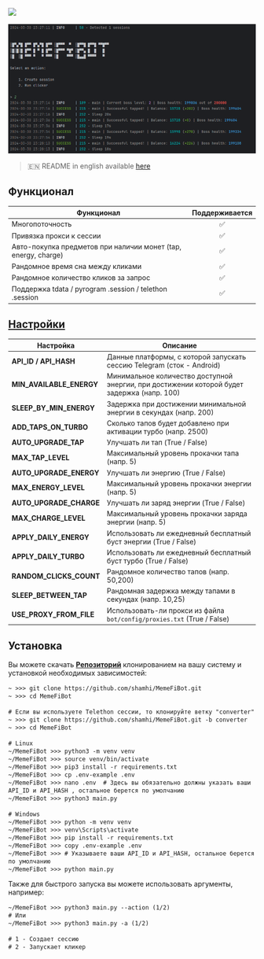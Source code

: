 [<img src="https://img.shields.io/badge/Telegram-%40Me-orange">](https://t.me/sho6ot)


![img1](.github/images/demo.png)

> 🇪🇳 README in english available [here](README-EN.md)

## Функционал  
| Функционал                                                     | Поддерживается  |
|----------------------------------------------------------------|:---------------:|
| Многопоточность                                                |        ✅        |
| Привязка прокси к сессии                                       |        ✅        |
| Авто-покупка предметов при наличии монет (tap, energy, charge) |        ✅        |
| Рандомное время сна между кликами                              |        ✅        |
| Рандомное количество кликов за запрос                          |        ✅        |
| Поддержка tdata / pyrogram .session / telethon .session        |        ✅        |


## [Настройки](https://github.com/shamhi/MemeFiBot/blob/main/.env-example)
| Настройка                | Описание                                                                                    |
|--------------------------|---------------------------------------------------------------------------------------------|
| **API_ID / API_HASH**    | Данные платформы, с которой запускать сессию Telegram (сток - Android)                      |
| **MIN_AVAILABLE_ENERGY** | Минимальное количество доступной энергии, при достижении которой будет задержка (напр. 100) |
| **SLEEP_BY_MIN_ENERGY**  | Задержка при достижении минимальной энергии в секундах (напр. 200)                          |
| **ADD_TAPS_ON_TURBO**    | Сколько тапов будет добавлено при активации турбо (напр. 2500)                              |
| **AUTO_UPGRADE_TAP**     | Улучшать ли тап (True / False)                                                              |
| **MAX_TAP_LEVEL**        | Максимальный уровень прокачки тапа (напр. 5)                                                |
| **AUTO_UPGRADE_ENERGY**  | Улучшать ли энергию (True / False)                                                          |
| **MAX_ENERGY_LEVEL**     | Максимальный уровень прокачки энергии (напр. 5)                                             |
| **AUTO_UPGRADE_CHARGE**  | Улучшать ли заряд энергии (True / False)                                                    |
| **MAX_CHARGE_LEVEL**     | Максимальный уровень прокачки заряда энергии (напр. 5)                                      |
| **APPLY_DAILY_ENERGY**   | Использовать ли ежедневный бесплатный буст энергии (True / False)                           |
| **APPLY_DAILY_TURBO**    | Использовать ли ежедневный бесплатный буст турбо (True / False)                             |
| **RANDOM_CLICKS_COUNT**  | Рандомное количество тапов (напр. 50,200)                                                   |
| **SLEEP_BETWEEN_TAP**    | Рандомная задержка между тапами в секундах (напр. 10,25)                                    |
| **USE_PROXY_FROM_FILE**  | Использовать-ли прокси из файла `bot/config/proxies.txt` (True / False)                     |


## Установка
Вы можете скачать [**Репозиторий**](https://github.com/shamhi/MemeFiBot) клонированием на вашу систему и установкой необходимых зависимостей:
```shell
~ >>> git clone https://github.com/shamhi/MemeFiBot.git 
~ >>> cd MemeFiBot

# Если вы используете Telethon сессии, то клонируйте ветку "converter"
~ >>> git clone https://github.com/shamhi/MemeFiBot.git -b converter
~ >>> cd MemeFiBot

# Linux
~/MemeFiBot >>> python3 -m venv venv
~/MemeFiBot >>> source venv/bin/activate
~/MemeFiBot >>> pip3 install -r requirements.txt
~/MemeFiBot >>> cp .env-example .env
~/MemeFiBot >>> nano .env  # Здесь вы обязательно должны указать ваши API_ID и API_HASH , остальное берется по умолчанию
~/MemeFiBot >>> python3 main.py

# Windows
~/MemeFiBot >>> python -m venv venv
~/MemeFiBot >>> venv\Scripts\activate
~/MemeFiBot >>> pip install -r requirements.txt
~/MemeFiBot >>> copy .env-example .env
~/MemeFiBot >>> # Указываете ваши API_ID и API_HASH, остальное берется по умолчанию
~/MemeFiBot >>> python main.py
```

Также для быстрого запуска вы можете использовать аргументы, например:
```shell
~/MemeFiBot >>> python3 main.py --action (1/2)
# Или
~/MemeFiBot >>> python3 main.py -a (1/2)

# 1 - Создает сессию
# 2 - Запускает кликер
```
